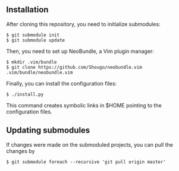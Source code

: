 Installation
------------

After cloning this repository, you need to initialize submodules:

    $ git submodule init
    $ git submodule update

Then, you need to set up NeoBundle, a Vim plugin manager:

    $ mkdir .vim/bundle
    $ git clone https://github.com/Shougo/neobundle.vim .vim/bundle/neobundle.vim

Finally, you can install the configuration files:

    $ ./install.py

This command creates symbolic links in $HOME pointing to the configuration
files.


Updating submodules
-------------------

If changes were made on the submoduled projects, you can pull the changes by

    $ git submodule foreach --recursive 'git pull origin master'


<!-- vim: ft=markdown: -->
